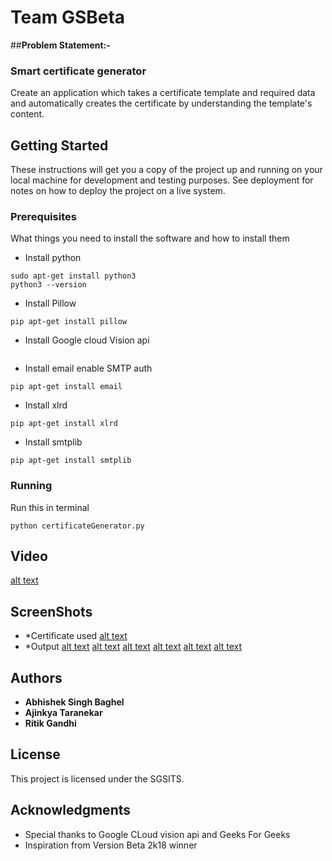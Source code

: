 # Team GSBeta

##**Problem Statement:-**
### Smart certificate generator
Create an application which takes a certificate template and required data and automatically creates the certificate by understanding the template's content.


## Getting Started

These instructions will get you a copy of the project up and running on your local machine for development and testing purposes. See deployment for notes on how to deploy the project on a live system.

### Prerequisites

What things you need to install the software and how to install them
* Install python
```
sudo apt-get install python3
python3 --version
```
* Install Pillow

```
pip apt-get install pillow
```
* Install Google cloud Vision api

```pip install google-cloud-vision
```
* Install email
    enable SMTP auth

```
pip apt-get install email 
```
* Install xlrd

```
pip apt-get install xlrd
```
* Install smtplib
```
pip apt-get install smtplib
```


### Running

Run this in terminal
```
python certificateGenerator.py
```
## Video
[alt text](hhttps://github.com/AjinkyaTaranekar/Team-GSBeta/blob/master/Screencast%20from%20Sunday%2013%20October%202019%2011:55:02%20%20IST.webm)

## ScreenShots
* *Certificate used
[alt text](https://github.com/AjinkyaTaranekar/Team-GSBeta/blob/master/certificate.png)
* *Output
[alt text](https://github.com/AjinkyaTaranekar/Team-GSBeta/blob/master/out_file1.png)
[alt text](https://github.com/AjinkyaTaranekar/Team-GSBeta/blob/master/out_file2.png)
[alt text](https://github.com/AjinkyaTaranekar/Team-GSBeta/blob/master/out_file3.png)
[alt text](https://github.com/AjinkyaTaranekar/Team-GSBeta/blob/master/out_file4.png)
[alt text](https://github.com/AjinkyaTaranekar/Team-GSBeta/blob/master/out_file5.png)
[alt text](https://github.com/AjinkyaTaranekar/Team-GSBeta/blob/master/out_file6.png)

## Authors

* **Abhishek Singh Baghel** 
* **Ajinkya Taranekar** 
* **Ritik Gandhi** 
## License

This project is licensed under the SGSITS.


## Acknowledgments

* Special thanks to Google CLoud vision api and Geeks For Geeks 
* Inspiration from Version Beta 2k18 winner

